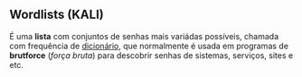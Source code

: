 ## Wordlists (KALI)

<p> &Eacute; uma <strong>lista</strong> com conjuntos de senhas mais vari&aacute;das poss&iacute;veis, chamada com frequ&ecirc;ncia de <u>dicion&aacute;rio</u>, que normalmente &eacute; usada em programas de <strong>brutforce</strong> (<em>for&ccedil;a bruta</em>) para descobrir senhas de sistemas, servi&ccedil;os, sites e etc.</p>

